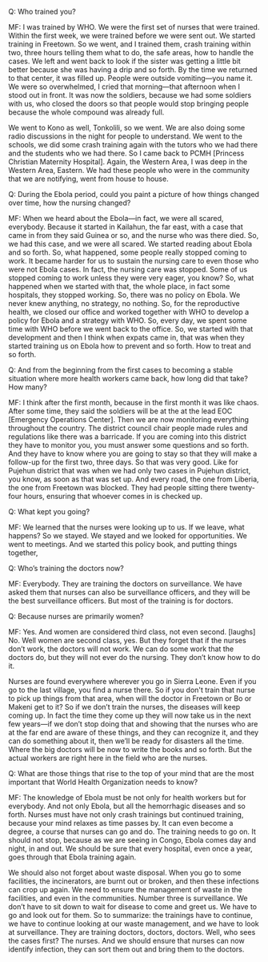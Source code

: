 Q: Who trained you?

MF:  I was trained by WHO. We were the first set of nurses that were trained. Within the first week, we were trained before we were sent out. We started training in Freetown. So we went, and I trained them, crash training within two, three hours telling them what to do, the safe areas, how to handle the cases. We left and went back to look if the sister was getting a little bit better because she was having a drip and so forth. By the time we returned to that center, it was filled up. People were outside vomiting—you name it. We were so overwhelmed, I cried that morning—that afternoon when I stood out in front. It was now the soldiers, because we had some soldiers with us, who closed the doors so that people would stop bringing people because the whole compound was already full.

We went to Kono as well, Tonkolili, so we went. We are also doing some radio discussions in the night for people to understand. We went to the schools, we did some crash training again with the tutors who we had there and the students who we had there. So I came back to PCMH [Princess Christian Maternity Hospital]. Again, the Western Area, I was deep in the Western Area, Eastern. We had these people who were in the community that we are notifying, went from house to house.

Q:  During the Ebola period, could you paint a picture of how things changed over time, how the nursing changed?

MF:  When we heard about the Ebola—in fact, we were all scared, everybody. Because it started in Kailahun, the far east, with a case that came in from they said Guinea or so, and the nurse who was there died. So, we had this case, and we were all scared. We started reading about Ebola and so forth. So, what happened, some people really stopped coming to work. It became harder for us to sustain the nursing care to even those who were not Ebola cases. In fact, the nursing care was stopped. Some of us stopped coming to work unless they were very eager, you know? So, what happened when we started with that, the whole place, in fact some hospitals, they stopped working. So, there was no policy on Ebola. We never knew anything, no strategy, no nothing. So, for the reproductive health, we closed our office and worked together with WHO to develop a policy for Ebola and a strategy with WHO. So, every day, we spent some time with WHO before we went back to the office. So, we started with that development and then I think when expats came in, that was when they started training us on Ebola how to prevent and so forth. How to treat and so forth.

Q: And from the beginning from the first cases to becoming a stable situation where more health workers came back, how long did that take? How many?

MF:  I think after the first month, because in the first month it was like chaos. After some time, they said the soldiers will be at the at the lead EOC [Emergency Operations Center]. Then we are now monitoring
everything throughout the country. The district council chair people made rules and regulations like there was a barricade. If you are coming into this district they have to monitor you, you must answer some questions and so forth. And they have to know where you are going to stay so that they will make a follow-up for the first two, three days. So that was very good. Like for Pujehun district that was when we had only two cases in Pujehun district, you know, as soon as that was set up. And every road, the one from Liberia, the one from Freetown was blocked. They had people sitting there twenty-four hours, ensuring that whoever comes in is checked up.

Q: What kept you going?

MF:  We learned that the nurses were looking up to us. If we leave, what happens? So we stayed. We stayed and we looked for opportunities. We went to meetings. And we started this policy book, and putting things together,

Q: Who’s training the doctors now?

MF:  Everybody. They are training the doctors on surveillance. We have asked them that nurses can also be surveillance officers, and they will be the best surveillance officers. But most of the training is for
doctors.

Q: Because nurses are primarily women?

MF:  Yes. And women are considered third class, not even second. [laughs] No. Well women are second class, yes. But they forget that if the nurses don’t work, the doctors will not work. We can do some work that the doctors do, but they will not ever do the nursing. They don’t know how to do it.

Nurses are found everywhere wherever you go in Sierra Leone. Even if you go to the last village, you find a nurse there. So if you don't train that nurse to pick up things from that area, when will the doctor in Freetown or Bo or Makeni get to it? So if we don’t train the nurses, the diseases will keep coming up. In fact the time they come up they will now take us in the next few years—if we don’t stop doing that and showing that the nurses who are at the far end are aware of these things, and they can recognize it, and they can do something about it, then we’ll be ready for disasters all the time. Where the big doctors will be now to write the books and so forth. But the actual workers are right here in the field who are the nurses.

Q: What are those things that rise to the top of your mind that are the most important that World Health Organization needs to know?

MF: The knowledge of Ebola must be not only for health workers but for everybody. And not only Ebola, but all the hemorrhagic diseases and so forth. Nurses must have not only crash trainings but continued training, because your mind relaxes as time passes by. It can even become a degree, a course that nurses can go and do. The training needs to go on. It should not stop, because as we are seeing in Congo, Ebola comes day and night, in and out. We should be sure that every hospital, even once a year, goes through that Ebola training again.

We should also not forget about waste disposal. When you go to some facilities, the incinerators, are burnt out or broken, and then these infections can crop up again. We need to ensure the management of waste in the facilities, and even in the communities. Number three is surveillance. We don’t have to sit down to wait for disease to come and greet us. We have to go and look out for them. So to summarize: the trainings have to continue, we have to continue looking at our waste management, and we have to look at surveillance.  They are training doctors, doctors, doctors. Well, who sees the cases first? The nurses. And we should ensure that nurses can now identify infection, they can sort them out and bring them to the doctors.
